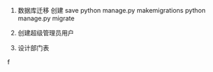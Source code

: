 


1. 数据库迁移 创建 save
    python manage.py makemigrations
    python manage.py migrate

2. 创建超级管理员用户


3. 设计部门表


f
